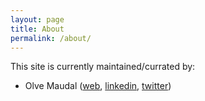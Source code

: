 ```yaml
---
layout: page
title: About
permalink: /about/
---
```


This site is currently maintained/currated by:
-  Olve Maudal ([web](https://olvemaudal.com), [linkedin](https://www.linkedin.com/in/olvemaudal/), [twitter](https://twitter.com/olvemaudal))
